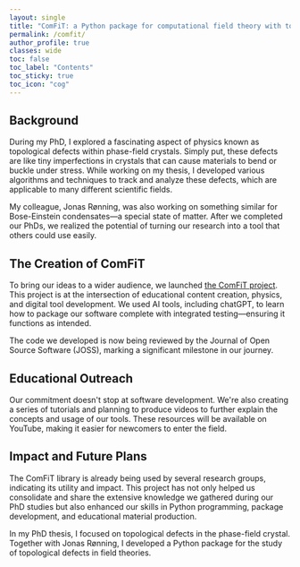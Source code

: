 ```yaml
---
layout: single
title: "ComFiT: a Python package for computational field theory with topological defects"
permalink: /comfit/
author_profile: true
classes: wide
toc: false
toc_label: "Contents"
toc_sticky: true
toc_icon: "cog"
---
```


## Background

During my PhD, I explored a fascinating aspect of physics known as topological defects within phase-field crystals. 
Simply put, these defects are like tiny imperfections in crystals that can cause materials to bend or buckle under stress.
While working on my thesis, I developed various algorithms and techniques to track and analyze these defects, which are applicable to many different scientific fields.

My colleague, Jonas Rønning, was also working on something similar for Bose-Einstein condensates—a special state of matter.
After we completed our PhDs, we realized the potential of turning our research into a tool that others could use easily.

## The Creation of ComFiT

To bring our ideas to a wider audience, we launched [the ComFiT project](https://comfitlib.com).
This project is at the intersection of educational content creation, physics, and digital tool development.
We used AI tools, including chatGPT, to learn how to package our software complete with integrated testing—ensuring it functions as intended.

The code we developed is now being reviewed by the Journal of Open Source Software (JOSS), marking a significant milestone in our journey.

## Educational Outreach

Our commitment doesn't stop at software development.
We're also creating a series of tutorials and planning to produce videos to further explain the concepts and usage of our tools.
These resources will be available on YouTube, making it easier for newcomers to enter the field.

## Impact and Future Plans

The ComFiT library is already being used by several research groups, indicating its utility and impact.
This project has not only helped us consolidate and share the extensive knowledge we gathered during our PhD studies but also enhanced our skills in Python programming, package development, and educational material production.

In my PhD thesis, I focused on topological defects in the phase-field crystal.
Together with Jonas Rønning, I developed a Python package for the study of topological defects in field theories.
